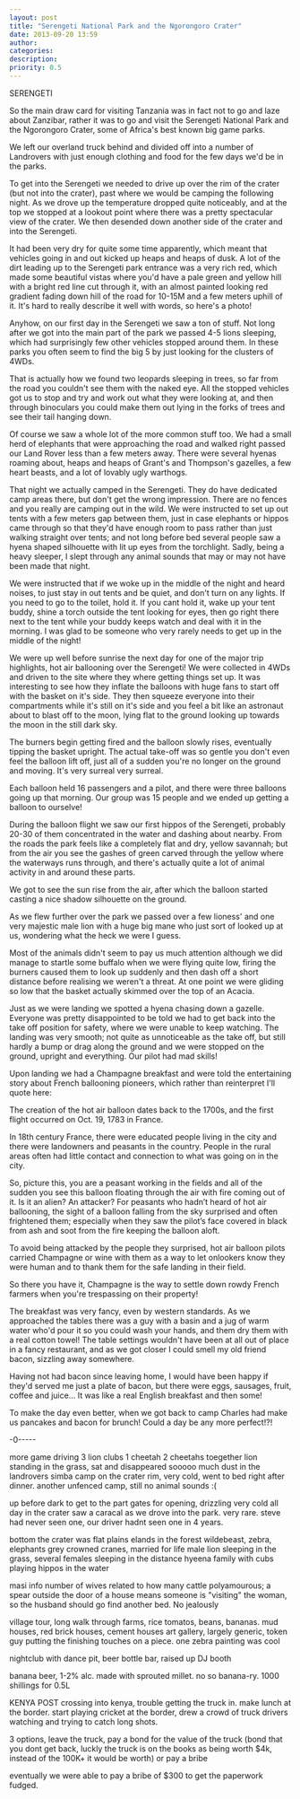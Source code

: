 ```yaml
---
layout: post
title: "Serengeti National Park and the Ngorongoro Crater"
date: 2013-09-20 13:59
author: 
categories: 
description: 
priority: 0.5
---
```


SERENGETI

So the main draw card for visiting Tanzania was in fact not to go and laze about Zanzibar, rather it was to go and visit the Serengeti National Park and the Ngorongoro Crater, some of Africa's best known big game parks.

We left our overland truck behind and divided off into a number of Landrovers with just enough clothing and food for the few days we'd be in the parks.

To get into the Serengeti we needed to drive up over the rim of the crater (but not into the crater), past where we would be camping the following night. As we drove up the temperature dropped quite noticeably, and at the top we stopped at a lookout point where there was a pretty spectacular view of the crater. We then desended down another side of the crater and into the Serengeti.

It had been very dry for quite some time apparently, which meant that vehicles going in and out kicked up heaps and heaps of dusk. A lot of the dirt leading up to the Serengeti park entrance was a very rich red, which made some beautiful vistas where you'd have a pale green and yellow hill with a bright red line cut through it, with an almost painted looking red gradient fading down hill of the road for 10-15M and a few meters uphill of it. It's hard to really describe it well with words, so here's a photo!

Anyhow, on our first day in the Serengeti we saw a ton of stuff. Not long after we got into the main part of the park we passed 4-5 lions sleeping, which had surprisingly few other vehicles stopped around them. In these parks you often seem to find the big 5 by just looking for the clusters of 4WDs.

That is actually how we found two leopards sleeping in trees, so far from the road you couldn't see them with the naked eye. All the stopped vehicles got us to stop and try and work out what they were looking at, and then through binoculars you could make them out lying in the forks of trees and see their tail hanging down.

Of course we saw a whole lot of the more common stuff too. We had a small herd of elephants that were approaching the road and walked right passed our Land Rover less than a few meters away. There were several hyenas roaming about, heaps and heaps of Grant's and Thompson's gazelles, a few heart beasts, and a lot of lovably ugly warthogs.

That night we actually camped in the Serengeti. They do have dedicated camp areas there, but don't get the wrong impression. There are no fences and you really are camping out in the wild. We were instructed to set up out tents with a few meters gap between them, just in case elephants or hippos came through so that they'd have enough room to pass rather than just walking straight over tents; and not long before bed several people saw a hyena shaped silhouette with lit up eyes from the torchlight. Sadly, being a heavy sleeper, I slept through any animal sounds that may or may not have been made that night.

We were instructed that if we woke up in the middle of the night and heard noises, to just stay in out tents and be quiet, and don't turn on any lights. If you need to go to the toilet, hold it. If you cant hold it, wake up your tent buddy, shine a torch outside the tent looking for eyes, then go right there next to the tent while your buddy keeps watch and deal with it in the morning. I was glad to be someone who very rarely needs to get up in the middle of the night!

We were up well before sunrise the next day for one of the major trip highlights, hot air ballooning over the Serengeti! We were collected in 4WDs and driven to the site where they where getting things set up. It was interesting to see how they inflate the balloons with huge fans to start off with the basket on it's side. They then squeeze everyone into their compartments while it's still on it's side and you feel a bit like an astronaut about to blast off to the moon, lying flat to the ground looking up towards the moon in the still dark sky.

The burners begin getting fired and the balloon slowly rises, eventually tipping the basket upright. The actual take-off was so gentle you don't even feel the balloon lift off, just all of a sudden you're no longer on the ground and moving. It's very surreal very surreal.

Each balloon held 16 passengers and a pilot, and there were three balloons going up that morning. Our group was 15 people and we ended up getting a balloon to ourselve!

During the balloon flight we saw our first hippos of the Serengeti, probably 20-30 of them concentrated in the water and dashing about nearby. From the roads the park feels like a completely flat and dry, yellow savannah; but from the air you see the gashes of green carved through the yellow where the waterways runs through, and there's actually quite a lot of animal activity in and around these parts.

We got to see the sun rise from the air, after which the balloon started casting a nice shadow silhouette on the ground.

As we flew further over the park we passed over a few lioness' and one very majestic male lion with a huge big mane who just sort of looked up at us, wondering what the heck we were I guess.

Most of the animals didn't seem to pay us much attention although we did manage to startle some buffalo when we were flying quite low, firing the burners caused them to look up suddenly and then dash off a short distance before realising we weren't a threat. At one point we were gliding so low that the basket actually skimmed over the top of an Acacia.

Just as we were landing we spotted a hyena chasing down a gazelle. Everyone was pretty disappointed to be told we had to get back into the take off position for safety, where we were unable to keep watching. The landing was very smooth; not quite as unnoticeable as the take off, but still hardly a bump or drag along the ground and we were stopped on the ground, upright and everything. Our pilot had mad skills!

Upon landing we had a Champagne breakfast and were told the entertaining story about French ballooning pioneers, which rather than reinterpret I'll quote here:

<p class="quote">The creation of the hot air balloon dates back to the 1700s, and the first flight occurred on Oct. 19, 1783 in France.</p>

<p class="quote">In 18th century France, there were educated people living in the city and there were landowners and peasants in the country. People in the rural areas often had little contact and connection to what was going on in the city.</p>

<p class="quote">So, picture this, you are a peasant working in the fields and all of the sudden you see this balloon floating through the air with fire coming out of it. Is it an alien? An attacker? For peasants who hadn’t heard of hot air ballooning,  the sight of a balloon falling from the sky surprised and often frightened them; especially when they saw the pilot’s face covered in black from ash and soot from the fire keeping the balloon aloft.</p>

<p class="quote">To avoid being attacked by the people they surprised, hot air balloon pilots carried Champagne or wine with them as a way to let onlookers know they were human and to thank them for the safe landing in their field.</p>

So there you have it, Champagne is the way to settle down rowdy French farmers when you're trespassing on their property!

The breakfast was very fancy, even by western standards. As we approached the tables there was a guy with a basin and a jug of warm water who'd pour it so you could wash your hands, and them dry them with a real cotton towel! The table settings wouldn't have been at all out of place in a fancy restaurant, and as we got closer I could smell my old friend bacon, sizzling away somewhere.

Having not had bacon since leaving home, I would have been happy if they'd served me just a plate of bacon, but there were eggs, sausages, fruit, coffee and juice... It was like a real English breakfast and then some!

To make the day even better, when we got back to camp Charles had make us pancakes and bacon for brunch! Could a day be any more perfect!?!

-0-----

more game driving
3 lion clubs
1 cheetah
2 cheetahs toegether
lion standing in the grass, sat and disappeared
sooooo much dust in the landrovers
simba camp on the crater rim, very cold, went to bed right after dinner. another unfenced camp, still no animal sounds :(

up before dark to get to the part gates for opening, drizzling
very cold all day in the crater
saw a caracal as we drove into the park. very rare. steve had never seen one, our driver hadnt seen one in 4 years.

bottom the crater was flat plains
elands in the forest
wildebeast, zebra, elephants
grey crowned cranes, married for life
male lion sleeping in the grass, several females sleeping in the distance
hyeena family with cubs playing
hippos in the water

masi info
number of wives related to how many cattle
polyamourous; a spear outside the door of a house means someone is "visiting" the woman, so the husband should go find another bed. No jealously

village tour, long walk through farms, rice tomatos, beans, bananas. 
mud houses, red brick houses, cement houses
art gallery, largely generic, token guy putting the finishing touches on a piece.
one zebra painting was cool

nightclub with dance pit, beer bottle bar, raised up DJ booth

banana beer, 1-2% alc. made with sprouted millet. no so banana-ry. 1000 shillings for 0.5L


KENYA POST
crossing into kenya, trouble getting the truck in. make lunch at the border. start playing cricket at the border, drew a crowd of truck drivers watching and trying to catch long shots.

3 options, leave the truck, pay a bond for the value of the truck (bond that you dont get back, luckly the truck is on the books as being worth $4k, instead of the 100K+ it would be worth) or pay a bribe

eventually we were able to pay a bribe of $300 to get the paperwork fudged.


